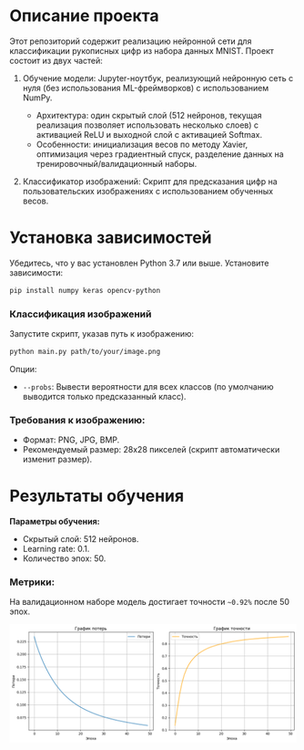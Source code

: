 # Описание проекта
Этот репозиторий содержит реализацию нейронной сети для классификации рукописных цифр из набора данных MNIST. Проект состоит из двух частей:

1) Обучение модели: Jupyter-ноутбук, реализующий нейронную сеть с нуля (без использования ML-фреймворков) с использованием NumPy.
   * Архитектура: один скрытый слой (512 нейронов, текущая реализация позволяет использовать несколько слоев) с активацией ReLU и выходной слой с активацией Softmax.
   * Особенности: инициализация весов по методу Xavier, оптимизация через градиентный спуск, разделение данных на тренировочный/валидационный наборы.

2) Классификатор изображений: Скрипт для предсказания цифр на пользовательских изображениях с использованием обученных весов.

# Установка зависимостей
Убедитесь, что у вас установлен Python 3.7 или выше.
Установите зависимости:

```bash
pip install numpy keras opencv-python
```

### Классификация изображений
Запустите скрипт, указав путь к изображению:
```bash
python main.py path/to/your/image.png
```

Опции:
* `--probs`: Вывести вероятности для всех классов (по умолчанию выводится только предсказанный класс).

### **Требования к изображению**:
* Формат: PNG, JPG, BMP.
* Рекомендуемый размер: 28x28 пикселей (скрипт автоматически изменит размер).

# Результаты обучения

**Параметры обучения:**
* Скрытый слой: 512 нейронов.
* Learning rate: 0.1.
* Количество эпох: 50.

### Метрики:

На валидационном наборе модель достигает точности `~0.92%` после 50 эпох.

![График точности и потерь во время обучения](image.png)

